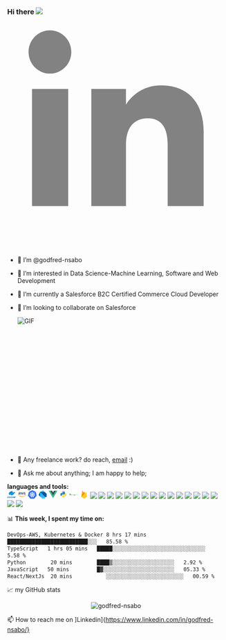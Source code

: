
### Hi there <img src="https://media.giphy.com/media/hvRJCLFzcasrR4ia7z/giphy.gif" width="30px">

<br />

<!-- <a href="https://twitter.com/iam1goddey">
  <img align="left" alt="Godfred Nsabo | Twitter" width="25px" src="https://raw.githubusercontent.com/peterthehan/peterthehan/master/assets/twitter.svg" /> 
</a>-->

<a href="https://www.linkedin.com/in/godfred-nsabo/">
      <span class="icon  icon--linkedin">
      <svg viewBox="0 50 512 512" >
        <path fill="#828282" d="M150.65,100.682c0,27.992-22.508,50.683-50.273,50.683c-27.765,0-50.273-22.691-50.273-50.683
        C50.104,72.691,72.612,50,100.377,50C128.143,50,150.65,72.691,150.65,100.682z M143.294,187.333H58.277V462h85.017V187.333z
        M279.195,187.333h-81.541V462h81.541c0,0,0-101.877,0-144.181c0-38.624,17.779-61.615,51.807-61.615
        c31.268,0,46.289,22.071,46.289,61.615c0,39.545,0,144.181,0,144.181h84.605c0,0,0-100.344,0-173.915
        s-41.689-109.131-99.934-109.131s-82.768,45.369-82.768,45.369V187.333z"/>
      </svg>
    </span>
<!--   <img align="left" alt="Godfred's LinkedIn" width="25px" src="https://raw.githubusercontent.com/peterthehan/peterthehan/master/assets/linkedin.svg" /> -->
</a>
<br />

- 👋 I’m @godfred-nsabo
- 👀 I’m interested in Data Science-Machine Learning, Software and Web Development 
- 🌱 I’m currently a Salesforce B2C Certified Commerce Cloud Developer
- 💞️ I’m looking to collaborate on Salesforce

  <img align="right" alt="GIF" src="https://github.com/abhisheknaiidu/abhisheknaiidu/blob/master/code.gif?raw=true" width="500" height="320" />
  
- 💼 Any freelance work? do reach, [email](mailto:godfred.nsabo@amalitech.com) :)
- 💬 Ask me about anything; I am happy to help;

**languages and tools:**  
<code><img height="20" src="https://raw.githubusercontent.com/github/explore/80688e429a7d4ef2fca1e82350fe8e3517d3494d/topics/docker/docker.png"></code>
<code><img height="20" src="https://raw.githubusercontent.com/github/explore/80688e429a7d4ef2fca1e82350fe8e3517d3494d/topics/aws/aws.png"></code>
<code><img height="20" src="https://raw.githubusercontent.com/github/explore/80688e429a7d4ef2fca1e82350fe8e3517d3494d/topics/kubernetes/kubernetes.png"></code>
<code><img height="20" src="https://raw.githubusercontent.com/github/explore/80688e429a7d4ef2fca1e82350fe8e3517d3494d/topics/dart/dart.png"></code>
<code><img height="20" src="https://raw.githubusercontent.com/github/explore/80688e429a7d4ef2fca1e82350fe8e3517d3494d/topics/vue/vue.png"></code>
<code><img height="20" src="https://raw.githubusercontent.com/github/explore/80688e429a7d4ef2fca1e82350fe8e3517d3494d/topics/python/python.png"></code>
<code><img height="20" src="https://raw.githubusercontent.com/github/explore/80688e429a7d4ef2fca1e82350fe8e3517d3494d/topics/mongodb/mongodb.png"></code>
<code><img height="20" src="https://raw.githubusercontent.com/github/explore/80688e429a7d4ef2fca1e82350fe8e3517d3494d/topics/firebase/firebase.png"></code>
<img src = "https://img.shields.io/badge/-HTML5-E34F26?style=flat&logo=html5&logoColor=white"> 
<img src = "https://img.shields.io/badge/-CSS3-1572B6?style=flat&logo=css3&logoColor=white">
<img src="http://img.shields.io/badge/-Java-F89820?style=flat&logo=java&logoColor=white">
<img src="https://img.shields.io/badge/-JavaScript-eed718?style=flat&logo=javascript&logoColor=ffffff">
<img src="https://img.shields.io/badge/-TypeScript-563D7C?style=flat&logo=typescript&logoColor=white">
<img src="https://img.shields.io/badge/-Dart-563D7C?style=flat&logo=dart&logoColor=white">
<img src="https://img.shields.io/badge/-React-4DB33D?style=flat&logo=react&logoColor=FFFFFF">
<img src="https://img.shields.io/badge/-NextJs-4DB33D?style=flat&logo=next&logoColor=FFFFFF">
<img src="https://img.shields.io/badge/-Angular-F29111?style=flat&logo=angular&logoColor=FFFFFF">
<img src="https://img.shields.io/badge/-Node.js-787878?style=flat">
<img src="https://img.shields.io/badge/-Flutter-3C873A?style=flat&logo=Flutter&logoColor=white">
<img src="http://img.shields.io/badge/-BootStrap-F1502F?style=flat&logo=bootstrap&logoColor=FFFFFF">
<img src="http://img.shields.io/badge/-MongoDB-563D7C?style=flat&logo=mongodb&logoColor=white">
<img src="http://img.shields.io/badge/-PostgreSQL-430098?style=flat&logo=postgreSQL&logoColor=white">
<img src="http://img.shields.io/badge/-MySQL-563D7C?style=flat&logo=mysql&logoColor=white">
<img src="http://img.shields.io/badge/-Git-430098?style=flat&logo=git&logoColor=white">
<img src="http://img.shields.io/badge/-Heroku-4DB33D?style=flat&logo=heroku&logoColor=white">


📊 **This week, I spent my time on:**
<!--START_SECTION:waka-->
```text
DevOps-AWS, Kubernetes & Docker 8 hrs 17 mins  ██████████████████████████░░░   85.58 % 
TypeScript   1 hrs 05 mins   █████░░░░░░░░░░░░░░░░░░░░░░░░░░░░░░   5.58 % 
Python        20 mins        ████▒░░░░░░░░░░░░░░░░░░░░   2.92 % 
JavaScript   50 mins         █▓░░░░░░░░░░░░░░░░░░░░░░░   05.33 % 
React/NextJs  20 mins           ░░░░░░░░░░░░░░░░░░░░░░░░░   00.59 % 
```
<!--END_SECTION:waka-->



📈 my GitHub stats

<p align="center"> <img src="https://github-readme-stats.vercel.app/api?username=godfred-nsabo&show_icons=true&theme=gotham" alt="godfred-nsabo" />


 📫 How to reach me on ]Linkedin]{https://www.linkedin.com/in/godfred-nsabo/}
<!-- godfred-nsabo/godfred-nsabo is a ✨ special ✨ repository because its `README.md` (this file) appears on your GitHub profile.
You can click the Preview link to take a look at your changes. -->
